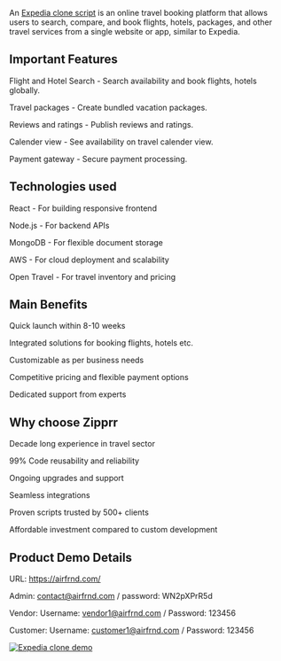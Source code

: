 An <a href="https://zipprr.com/expedia-clone/">Expedia clone script</a> is an online travel booking platform that allows users to search, compare, and book flights, hotels, packages, and other travel services from a single website or app, similar to Expedia.

<h2><b>Important Features</b></h2>

Flight and Hotel Search - Search availability and book flights, hotels globally.

Travel packages - Create bundled vacation packages.

Reviews and ratings - Publish reviews and ratings.

Calender view - See availability on travel calender view.

Payment gateway - Secure payment processing.

<h2><b>Technologies used</b></h2>

React - For building responsive frontend

Node.js - For backend APIs

MongoDB - For flexible document storage

AWS - For cloud deployment and scalability

Open Travel - For travel inventory and pricing

<h2><b>Main Benefits</b></h2>

Quick launch within 8-10 weeks

Integrated solutions for booking flights, hotels etc.

Customizable as per business needs

Competitive pricing and flexible payment options

Dedicated support from experts

<h2><b>Why choose Zipprr</b></h2>

Decade long experience in travel sector

99% Code reusability and reliability

Ongoing upgrades and support

Seamless integrations

Proven scripts trusted by 500+ clients

Affordable investment compared to custom development

<h2><b>Product Demo Details</b></h2>

URL: https://airfrnd.com/

Admin: contact@airfrnd.com  / password: WN2pXPrR5d

Vendor: Username: vendor1@airfrnd.com / Password: 123456

Customer: Username: customer1@airfrnd.com / Password: 123456

[![Expedia clone demo](https://i.imgur.com/alQe6Yj.jpg)](https://youtu.be/CeY42u2zFqY)
